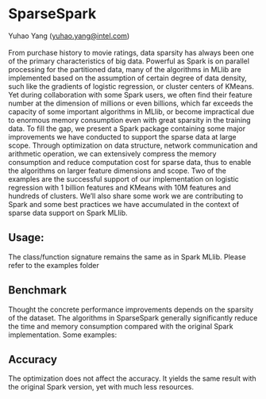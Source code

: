 # SparseSpark

Yuhao Yang (yuhao.yang@intel.com)
<br><br>
From purchase history to movie ratings, data sparsity has always been one of the primary
characteristics of big data. Powerful as Spark is on parallel processing for the partitioned
data, many of the algorithms in MLlib are implemented based on the assumption of certain degree
of data density, such like the gradients of logistic regression, or cluster centers of KMeans.
Yet during collaboration with some Spark users, we often find their feature number at the
dimension of millions or even billions, which far exceeds the capacity of some important algorithms
in MLlib, or become impractical due to enormous memory consumption even with great sparsity in the
training data. To fill the gap, we present a Spark package containing some major improvements we
have conducted to support the sparse data at large scope. Through optimization on data structure,
network communication and arithmetic operation, we can extensively compress the memory consumption
and reduce computation cost for sparse data, thus to enable the algorithms on larger feature
dimensions and scope. Two of the examples are the successful support of our implementation on
logistic regression with 1 billion features and KMeans with 10M features and hundreds of clusters.
We’ll also share some work we are contributing to Spark and some best practices we have accumulated
in the context of sparse data support on Spark MLlib.


## Usage:
The class/function signature remains the same as in Spark MLlib. Please refer to the examples folder

## Benchmark

Thought the concrete performance improvements depends on the sparsity of the dataset. The algorithms
in SparseSpark generally significantly reduce the time and memory consumption compared with the original
Spark implementation.
Some examples:



## Accuracy
The optimization does not affect the accuracy. It yields the same result with the original Spark version,
yet with much less resources.